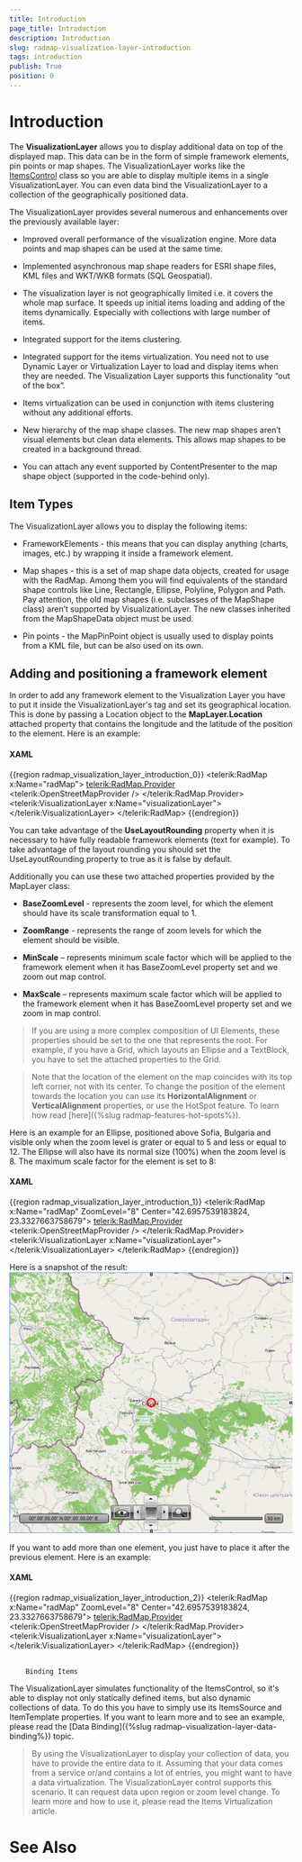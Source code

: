 ```yaml
---
title: Introduction
page_title: Introduction
description: Introduction
slug: radmap-visualization-layer-introduction
tags: introduction
publish: True
position: 0
---
```


# Introduction



The __VisualizationLayer__ allows you to display additional data on top
        of the displayed map. This data can be in the form of simple framework elements,
        pin points or map shapes. The VisualizationLayer works like the
        [ItemsControl](http://msdn.microsoft.com/en-us/library/system.windows.controls.itemscontrol.aspx)
        class so you are able to display multiple items in a single VisualizationLayer.
        You can even data bind the VisualizationLayer to a collection of the
        geographically positioned data.
      

The VisualizationLayer provides several numerous and enhancements over the previously
        available layer:
      

* Improved overall performance of the visualization engine. More data points and
            map shapes can be used at the same time.
          

* Implemented asynchronous map shape readers for ESRI shape files, KML files and
            WKT/WKB formats (SQL Geospatial).
          

* The visualization layer is not geographically limited i.e. it covers the whole map
            surface. It speeds up initial items loading and adding of the items dynamically.
            Especially with collections with large number of items.
          

* Integrated support for the items clustering.
          

* Integrated support for the items virtualization. You need not to use Dynamic Layer or
            Virtualization Layer to load and display items when they are needed. The
            Visualization Layer supports this functionality “out of the box”.
          

* Items virtualization can be used in conjunction with items clustering without any
            additional efforts.
          

* New hierarchy of the map shape classes. The new map shapes aren’t visual elements but
            clean data elements. This allows map shapes to be created in a background thread.
          

* You can attach any event supported by ContentPresenter to the map shape object
            (supported in the code-behind only).
          

## Item Types

The VisualizationLayer allows you to display the following items:
        

* FrameworkElements - this means that you can display anything (charts, images, etc.) by
              wrapping it inside a framework element.
            

* Map shapes - this is a set of map shape data objects, created for usage with the RadMap.
              Among them you will find equivalents of the standard shape controls like Line, Rectangle,
              Ellipse, Polyline, Polygon and Path. Pay attention, the old map shapes (i.e. subclasses of
              the MapShape class) aren’t supported by VisualizationLayer. The new classes inherited from
              the MapShapeData object must be used.
            

* Pin points - the MapPinPoint object is usually used to display points from a KML file,
              but can be also used on its own.
            

## Adding and positioning a framework element

In order to add any framework element to the Visualization Layer you have to
          put it inside the VisualizationLayer's tag and set its geographical location.
          This is done by passing a Location object to the __MapLayer.Location__
          attached property that contains the longitude and the latitude of the position
          to the element.  Here is an example:
        

#### __XAML__

{{region radmap_visualization_layer_introduction_0}}
	<telerik:RadMap x:Name="radMap">
		<telerik:RadMap.Provider>
			<telerik:OpenStreetMapProvider />
		</telerik:RadMap.Provider>
		<telerik:VisualizationLayer x:Name="visualizationLayer">
			<Ellipse x:Name="Ellipse"
	                 telerik:MapLayer.Location="42.6957539183824, 23.3327663758679"
	                 Width="20"
	                 Height="20"
	                 Stroke="Red"
	                 StrokeThickness="3"
	                 Fill="Transparent" />
		</telerik:VisualizationLayer>
	</telerik:RadMap>
	{{endregion}}



You can take advantage of the __UseLayoutRounding__ property
          when it is necessary to have fully readable framework elements (text for example).
          To take advantage of the layout rounding you should set the
          UseLayoutRounding property to true as it is false by default.
        

Additionally you can use these two attached properties provided by the MapLayer class:
        

* __BaseZoomLevel__ - represents the zoom level, for which the element should have its
              scale transformation equal to 1.
            

* __ZoomRange__ - represents the range of zoom levels for which the element should be visible.
            

* __MinScale__ – represents minimum scale factor which will be applied to the framework
              element when it has BaseZoomLevel property set and we zoom out map control.
            

* __MaxScale__ – represents maximum scale factor which will be applied to the framework
              element when it has BaseZoomLevel property set and we zoom in map control.
            

>If you are using a more complex composition of UI Elements, these properties should
            be set to the one that represents the root. For example, if you have a Grid, which
            layouts an Ellipse and a TextBlock, you have to set the attached properties to the Grid.
          

>Note that the location of the element on the map coincides with its top left corner, not
            with its center. To change the position of the element towards the location you can use
            its __HorizontalAlignment__ or __VerticalAlignment__
            properties, or use the HotSpot feature. To learn how read
            [here]({%slug radmap-features-hot-spots%}).
          

Here is an example for an Ellipse, positioned above Sofia, Bulgaria and visible only when
          the zoom level is grater or equal to 5 and less or equal to 12. The Ellipse will also have
          its normal size (100%) when the zoom level is 8. The maximum scale factor for the element
          is set to 8:
        

#### __XAML__

{{region radmap_visualization_layer_introduction_1}}
	<telerik:RadMap x:Name="radMap"
	                ZoomLevel="8"
	                Center="42.6957539183824, 23.3327663758679">
		<telerik:RadMap.Provider>
			<telerik:OpenStreetMapProvider />
		</telerik:RadMap.Provider>
		<telerik:VisualizationLayer x:Name="visualizationLayer">
			<Ellipse x:Name="Ellipse"
	                 telerik:MapLayer.Location="42.6957539183824, 23.3327663758679"
	                 telerik:MapLayer.BaseZoomLevel="8"
	                 telerik:MapLayer.ZoomRange="5,12"
	                 telerik:MapLayer.MaxScale="8"
	                 HorizontalAlignment="Center"
	                 VerticalAlignment="Center"
	                 Width="20"
	                 Height="20"
	                 Stroke="Red"
	                 StrokeThickness="3"
	                 Fill="Transparent" />
		</telerik:VisualizationLayer>
	</telerik:RadMap>
	{{endregion}}



Here is a snapshot of the result:
        ![radmap-visualization-layer-introduction-0](images/radmap-visualization-layer-introduction-0.png)

If you want to add more than one element, you just have to place it after the previous
          element. Here is an example:
        

#### __XAML__

{{region radmap_visualization_layer_introduction_2}}
	<telerik:RadMap x:Name="radMap"
	                ZoomLevel="8"
	                Center="42.6957539183824, 23.3327663758679">
		<telerik:RadMap.Provider>
			<telerik:OpenStreetMapProvider />
		</telerik:RadMap.Provider>
		<telerik:VisualizationLayer x:Name="visualizationLayer">
			<Ellipse x:Name="Ellipse"
	                 telerik:MapLayer.Location="42.6957539183824,23.3327663758679"
	                 telerik:MapLayer.BaseZoomLevel="8"
	                 telerik:MapLayer.ZoomRange="5,12"
	                 telerik:MapLayer.MaxScale="8"
	                 HorizontalAlignment="Center"
	                 VerticalAlignment="Center"
	                 Width="20"
	                 Height="20"
	                 Stroke="Red"
	                 StrokeThickness="3"
	                 Fill="Transparent" />
			<Ellipse x:Name="Ellipse2"
	                 telerik:MapLayer.Location="43.1957539183824,23.5427663758679"
	                 telerik:MapLayer.BaseZoomLevel="8"
	                 telerik:MapLayer.ZoomRange="5,12"
	                 telerik:MapLayer.MaxScale="8"
	                 HorizontalAlignment="Center"
	                 VerticalAlignment="Center"
	                 Width="20"
	                 Height="20"
	                 Stroke="Blue"
	                 StrokeThickness="3"
	                 Fill="Transparent" />
		</telerik:VisualizationLayer>
	</telerik:RadMap>
	{{endregion}}



## 
        Binding Items
      

The VisualizationLayer simulates functionality of the ItemsControl, so it's able to
          display not only statically defined items, but also dynamic collections of data. To do this
          you have to simply use its ItemsSource and ItemTemplate properties. If you want to
          learn more and to see an example, please read the
          [Data Binding]({%slug radmap-visualization-layer-data-binding%}) topic.
        

>By using the VisualizationLayer to display your collection of data, you have to provide
            the entire data to it. Assuming that your data comes from a service or/and contains a
            lot of entries, you might want to have a data virtualization. The VisualizationLayer
            control supports this scenario. It can request data upon region or zoom level change.
            To learn more and how to use it, please read the Items Virtualization article.
          

# See Also
